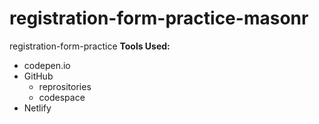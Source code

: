 # registration-form-practice-masonr
registration-form-practice
**Tools Used:**
* codepen.io
* GitHub
    * reprositories
    * codespace
* Netlify